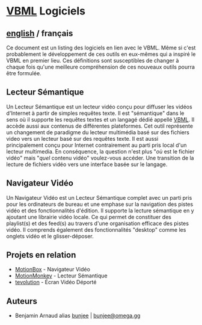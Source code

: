 # [VBML](README.md) Logiciels

## [english](../software.md) / français

Ce document est un listing des logiciels en lien avec le VBML. Même si c'est probablement le
développement de ces outils en eux-mêmes qui a inspiré le VBML en premier lieu. Ces définitions
sont susceptibles de changer à chaque fois qu'une meilleure compréhension de ces nouveaux outils
pourra être formulée.

## Lecteur Sémantique

Un Lecteur Sémantique est un lecteur vidéo conçu pour diffuser les vidéos d'Internet à partir de
simples requêtes texte. Il est "sémantique" dans le sens où il supporte les requêtes textes et un
langagé dédié appellé [VBML](https://github.com/omega-gg/VBML/tree/master/fr). Il accède aussi aux
contenus de différentes plateformes. Cet outil représente un changement de paradigme du lecteur
multimédia basé sur des fichiers video vers un lecteur basé sur des requêtes texte. Il est aussi
principalement conçu pour Internet contrairement au parti pris local d'un lecteur multimedia. En
conséquence, la question n'est plus "*où* est le fichier vidéo" mais "*quel* contenu vidéo"
voulez-vous accéder. Une transition de la lecture de fichiers vidéo vers une interface basée sur
le langage.

## Navigateur Vidéo

Un Navigateur Vidéo est un Lecteur Sémantique complet avec un parti pris pour les ordinateurs de
bureau et une emphase sur la navigation des pistes vidéo et des fonctionnalités d'édition. Il
supporte la lecture sémantique en y ajoutant une librairie vidéo locale. Ce qui permet de
constituer des playlist(s) et des feed(s) au travers d'une organisation efficace des pistes vidéo.
Il comprends également des fonctionnalités "desktop" comme les onglets vidéo et le glisser-déposer.

## Projets en relation

- [MotionBox](https://omega.gg/MotionBox/sources) - Navigateur Vidéo
- [MotionMonkey](https://omega.gg/MotionMonkey/fr) - Lecteur Sémantique
- [tevolution](https://omega.gg/tevolution/fr) - Écran Vidéo Déporté

## Auteurs

- Benjamin Arnaud alias [bunjee](https://bunjee.me/fr) | <bunjee@omega.gg>
